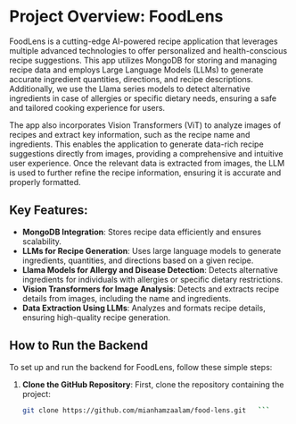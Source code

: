 # Project Overview: FoodLens

FoodLens is a cutting-edge AI-powered recipe application that leverages multiple advanced technologies to offer personalized and health-conscious recipe suggestions. This app utilizes MongoDB for storing and managing recipe data and employs Large Language Models (LLMs) to generate accurate ingredient quantities, directions, and recipe descriptions. Additionally, we use the Llama series models to detect alternative ingredients in case of allergies or specific dietary needs, ensuring a safe and tailored cooking experience for users.

The app also incorporates Vision Transformers (ViT) to analyze images of recipes and extract key information, such as the recipe name and ingredients. This enables the application to generate data-rich recipe suggestions directly from images, providing a comprehensive and intuitive user experience. Once the relevant data is extracted from images, the LLM is used to further refine the recipe information, ensuring it is accurate and properly formatted.

## Key Features:
- **MongoDB Integration**: Stores recipe data efficiently and ensures scalability.
- **LLMs for Recipe Generation**: Uses large language models to generate ingredients, quantities, and directions based on a given recipe.
- **Llama Models for Allergy and Disease Detection**: Detects alternative ingredients for individuals with allergies or specific dietary restrictions.
- **Vision Transformers for Image Analysis**: Detects and extracts recipe details from images, including the name and ingredients.
- **Data Extraction Using LLMs**: Analyzes and formats recipe details, ensuring high-quality recipe generation.

## How to Run the Backend

To set up and run the backend for FoodLens, follow these simple steps:

1. **Clone the GitHub Repository**: First, clone the repository containing the project:
   ```bash
   git clone https://github.com/mianhamzaalam/food-lens.git   ```
